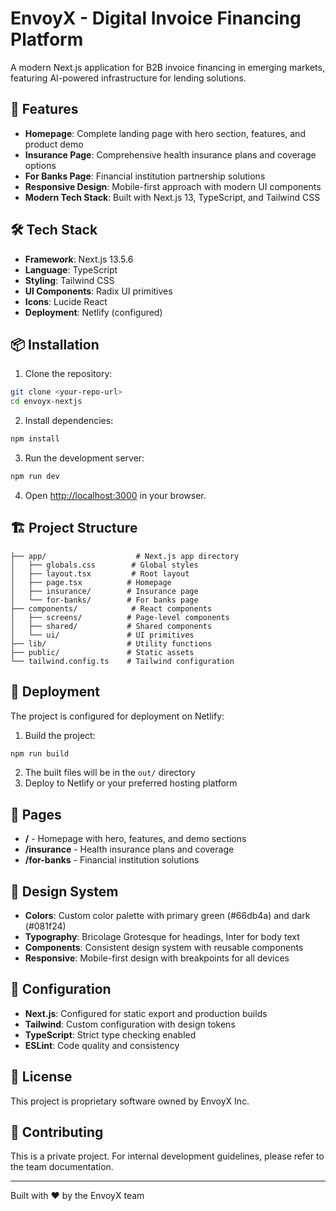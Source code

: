 # EnvoyX - Digital Invoice Financing Platform

A modern Next.js application for B2B invoice financing in emerging markets, featuring AI-powered infrastructure for lending solutions.

## 🚀 Features

- **Homepage**: Complete landing page with hero section, features, and product demo
- **Insurance Page**: Comprehensive health insurance plans and coverage options
- **For Banks Page**: Financial institution partnership solutions
- **Responsive Design**: Mobile-first approach with modern UI components
- **Modern Tech Stack**: Built with Next.js 13, TypeScript, and Tailwind CSS

## 🛠️ Tech Stack

- **Framework**: Next.js 13.5.6
- **Language**: TypeScript
- **Styling**: Tailwind CSS
- **UI Components**: Radix UI primitives
- **Icons**: Lucide React
- **Deployment**: Netlify (configured)

## 📦 Installation

1. Clone the repository:
```bash
git clone <your-repo-url>
cd envoyx-nextjs
```

2. Install dependencies:
```bash
npm install
```

3. Run the development server:
```bash
npm run dev
```

4. Open [http://localhost:3000](http://localhost:3000) in your browser.

## 🏗️ Project Structure

```
├── app/                    # Next.js app directory
│   ├── globals.css        # Global styles
│   ├── layout.tsx         # Root layout
│   ├── page.tsx          # Homepage
│   ├── insurance/        # Insurance page
│   └── for-banks/        # For banks page
├── components/            # React components
│   ├── screens/          # Page-level components
│   ├── shared/           # Shared components
│   └── ui/               # UI primitives
├── lib/                  # Utility functions
├── public/               # Static assets
└── tailwind.config.ts    # Tailwind configuration
```

## 🚀 Deployment

The project is configured for deployment on Netlify:

1. Build the project:
```bash
npm run build
```

2. The built files will be in the `out/` directory
3. Deploy to Netlify or your preferred hosting platform

## 📄 Pages

- **/** - Homepage with hero, features, and demo sections
- **/insurance** - Health insurance plans and coverage
- **/for-banks** - Financial institution solutions

## 🎨 Design System

- **Colors**: Custom color palette with primary green (#66db4a) and dark (#081f24)
- **Typography**: Bricolage Grotesque for headings, Inter for body text
- **Components**: Consistent design system with reusable components
- **Responsive**: Mobile-first design with breakpoints for all devices

## 🔧 Configuration

- **Next.js**: Configured for static export and production builds
- **Tailwind**: Custom configuration with design tokens
- **TypeScript**: Strict type checking enabled
- **ESLint**: Code quality and consistency

## 📝 License

This project is proprietary software owned by EnvoyX Inc.

## 🤝 Contributing

This is a private project. For internal development guidelines, please refer to the team documentation.

---

Built with ❤️ by the EnvoyX team
